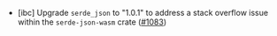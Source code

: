 - [ibc] Upgrade `serde_json` to "1.0.1" to address a stack overflow issue
  within the `serde-json-wasm` crate
  ([\#1083](https://github.com/cosmos/ibc-rs/pull/1083))
